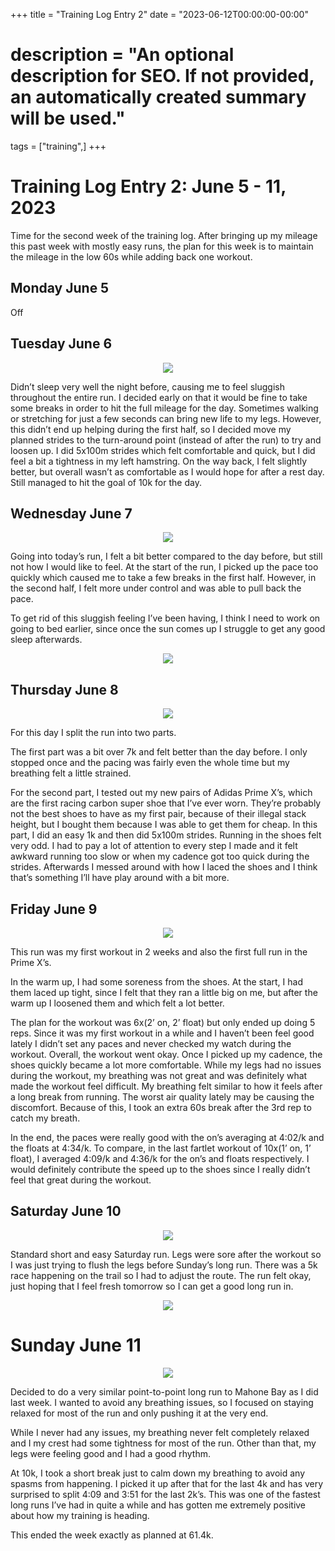 +++
title = "Training Log Entry 2"
date = "2023-06-12T00:00:00-00:00"
# description = "An optional description for SEO. If not provided, an automatically created summary will be used."
tags = ["training",]
+++

# Training Log Entry 2: June 5 - 11, 2023

Time for the second week of the training log.
After bringing up my mileage this past week with mostly easy runs, the plan for this week is to maintain the mileage in the low 60s while adding back one workout.

## Monday June 5

Off

## Tuesday June 6

<div style="text-align:center"><img src="/images/posts/training/2023/2/1.png.webp" /></div>

Didn’t sleep very well the night before, causing me to feel sluggish throughout the entire run.
I decided early on that it would be fine to take some breaks in order to hit the full mileage for the day.
Sometimes walking or stretching for just a few seconds can bring new life to my legs.
However, this didn’t end up helping during the first half, so I decided move my planned strides to the turn-around point (instead of after the run) to try and loosen up.
I did 5x100m strides which felt comfortable and quick, but I did feel a bit a tightness in my left hamstring.
On the way back, I felt slightly better, but overall wasn’t as comfortable as I would hope for after a rest day.
Still managed to hit the goal of 10k for the day.

## Wednesday June 7</h2>

<div style="text-align:center"><img src="/images/posts/training/2023/2/2.png.webp" /></div>

Going into today’s run, I felt a bit better compared to the day before, but still not how I would like to feel.
At the start of the run, I picked up the pace too quickly which caused me to take a few breaks in the first half.
However, in the second half, I felt more under control and was able to pull back the pace.

To get rid of this sluggish feeling I’ve been having, I think I need to work on going to bed earlier, since once the sun comes up I struggle to get any good sleep afterwards.

<div style="text-align:center"><img src="/images/gallery/2023/4.jpg.webp"></div>

## Thursday June 8

<div style="text-align:center"><img src="/images/posts/training/2023/2/3.png.webp" /></div>

For this day I split the run into two parts.

The first part was a bit over 7k and felt better than the day before.
I only stopped once and the pacing was fairly even the whole time but my breathing felt a little strained.

For the second part, I tested out my new pairs of Adidas Prime X’s, which are the first racing carbon super shoe that I’ve ever worn.
They’re probably not the best shoes to have as my first pair, because of their illegal stack height, but I bought them because I was able to get them for cheap.
In this part, I did an easy 1k and then did 5x100m strides.
Running in the shoes felt very odd.
I had to pay a lot of attention to every step I made and it felt awkward running too slow or when my cadence got too quick during the strides.
Afterwards I messed around with how I laced the shoes and I think that’s something I’ll have play around with a bit more.

## Friday June 9

<div style="text-align:center"><img src="/images/posts/training/2023/2/4.png.webp" /></div>

This run was my first workout in 2 weeks and also the first full run in the Prime X’s.

In the warm up, I had some soreness from the shoes.
At the start, I had them laced up tight, since I felt that they ran a little big on me, but after the warm up I loosened them and which felt a lot better.

The plan for the workout was 6x(2’ on, 2’ float) but only ended up doing 5 reps.
Since it was my first workout in a while and I haven’t been feel good lately I didn’t set any paces and never checked my watch during the workout.
Overall, the workout went okay.
Once I picked up my cadence, the shoes quickly became a lot more comfortable.
While my legs had no issues during the workout, my breathing was not great and was definitely what made the workout feel difficult.
My breathing felt similar to how it feels after a long break from running.
The worst air quality lately may be causing the discomfort.
Because of this, I took an extra 60s break after the 3rd rep to catch my breath.

In the end, the paces were really good with the on’s averaging at 4:02/k and the floats at 4:34/k.
To compare, in the last fartlet workout of 10x(1’ on, 1’ float), I averaged 4:09/k and 4:36/k for the on’s and floats respectively.
I would definitely contribute the speed up to the shoes since I really didn’t feel that great during the workout.

## Saturday June 10

<div style="text-align:center"><img src="/images/posts/training/2023/2/5.png.webp" /></div>

Standard short and easy Saturday run.
Legs were sore after the workout so I was just trying to flush the legs before Sunday’s long run.
There was a 5k race happening on the trail so I had to adjust the route.
The run felt okay, just hoping that I feel fresh tomorrow so I can get a good long run in.

<div style="text-align:center"><img src="/images/gallery/2023/5.jpg.webp"></div>

# Sunday June 11

<div style="text-align:center"><img src="/images/posts/training/2023/2/6.png.webp" /></div>

Decided to do a very similar point-to-point long run to Mahone Bay as I did last week.
I wanted to avoid any breathing issues, so I focused on staying relaxed for most of the run and only pushing it at the very end.

While I never had any issues, my breathing never felt completely relaxed and I my crest had some tightness for most of the run.
Other than that, my legs were feeling good and I had a good rhythm.

At 10k, I took a short break just to calm down my breathing to avoid any spasms from happening.
I picked it up after that for the last 4k and has very surprised to split 4:09 and 3:51 for the last 2k’s.
This was one of the fastest long runs I’ve had in quite a while and has gotten me extremely positive about how my training is heading.

This ended the week exactly as planned at 61.4k.
